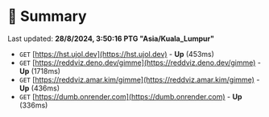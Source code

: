 # 📖 Summary
Last updated: **28/8/2024, 3:50:16 PTG "Asia/Kuala_Lumpur"**

- `GET` [https://hst.ujol.dev](https://hst.ujol.dev) - **Up** (453ms)
- `GET` [https://reddviz.deno.dev/gimme](https://reddviz.deno.dev/gimme) - **Up** (1718ms)
- `GET` [https://reddviz.amar.kim/gimme](https://reddviz.amar.kim/gimme) - **Up** (436ms)
- `GET` [https://dumb.onrender.com](https://dumb.onrender.com) - **Up** (336ms)
